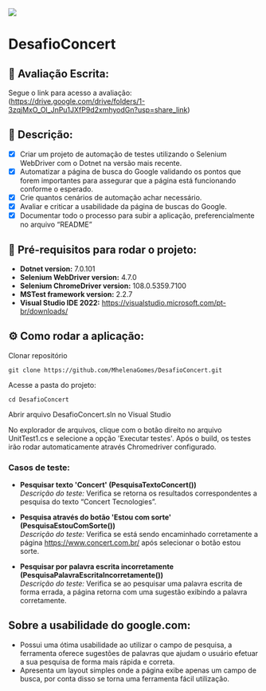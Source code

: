 <img src="https://media.licdn.com/dms/image/C4D0BAQFb0bZla2jbkw/company-logo_200_200/0/1622565821434?e=2147483647&v=beta&t=GA-igH_8LQIIWW54DvHIzM6gbnA284cQutpnhOTP7AA" >

# DesafioConcert
## 📝 Avaliação Escrita:

Segue o link para acesso a avaliação:                      
(https://drive.google.com/drive/folders/1-3zqjMxO_Ol_JnPu1JXfP9d2xmhyodGn?usp=share_link)

## 📘 Descrição:
- [x] Criar um projeto de automação de testes utilizando o Selenium WebDriver com o Dotnet na
versão mais recente. 
- [x] Automatizar a página de busca do Google validando os pontos que forem importantes para assegurar que a página está funcionando conforme o esperado. 
- [x] Crie quantos cenários de automação achar necessário.
- [x] Avaliar e criticar a usabilidade da página de buscas do Google.
- [x] Documentar todo o processo para subir a aplicação, preferencialmente no arquivo
“README”

## 📝 Pré-requisitos para rodar o projeto: 
- **Dotnet version:** 7.0.101
- **Selenium WebDriver version:** 4.7.0 
- **Selenium ChromeDriver version:** 108.0.5359.7100
- **MSTest framework version:** 2.2.7
- **Visual Studio IDE 2022:** https://visualstudio.microsoft.com/pt-br/downloads/

## ⚙️ Como rodar a aplicação:

Clonar repositório 
```
git clone https://github.com/MhelenaGomes/DesafioConcert.git
```

Acesse a pasta do projeto:
```
cd DesafioConcert
```

Abrir arquivo DesafioConcert.sln no Visual Studio

No explorador de arquivos, clique com o botão direito no arquivo UnitTest1.cs e selecione a opção 'Executar testes'.
Após o build, os testes irão rodar automaticamente através Chromedriver configurado.

### Casos de teste:
- **Pesquisar texto 'Concert' (PesquisaTextoConcert())**  
_Descrição do teste:_ Verifica se retorna os resultados correspondentes a pesquisa do texto “Concert Tecnologies”.

- **Pesquisa através do botão 'Estou com sorte' (PesquisaEstouComSorte())**   
_Descrição do teste:_ Verifica se está sendo encaminhado corretamente a página https://www.concert.com.br/ após selecionar o botão estou sorte.

- **Pesquisar por palavra escrita incorretamente (PesquisaPalavraEscritaIncorretamente())**  
_Descrição do teste:_ Verifica se ao pesquisar uma palavra escrita de forma errada, a página retorna com uma sugestão exibindo a palavra corretamente.

## Sobre a usabilidade do google.com:
- Possui uma ótima usabilidade ao utilizar o campo de pesquisa, a ferramenta oferece sugestões de palavras que ajudam o usuário efetuar a sua pesquisa de forma mais rápida e correta.
- Apresenta um layout simples onde a página exibe apenas um campo de busca, por conta disso se torna uma ferramenta fácil utilização.

